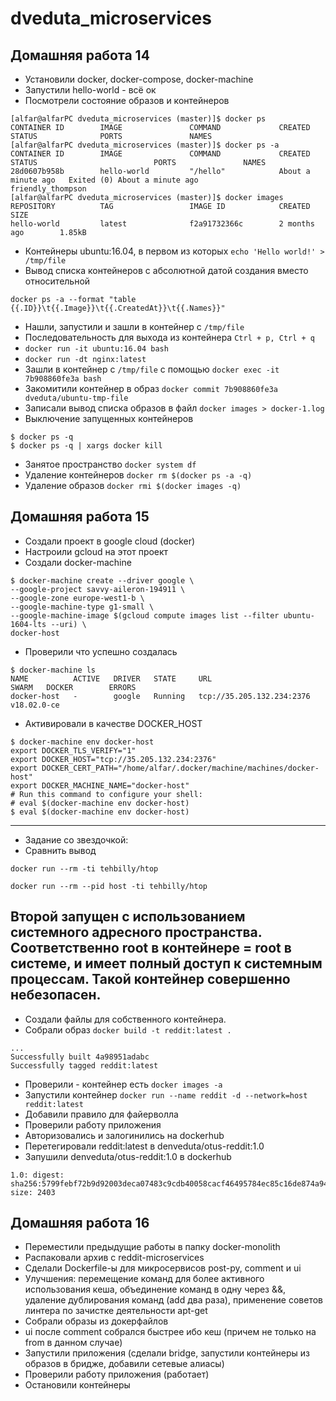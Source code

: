 # dveduta_microservices
## Домашняя работа 14
 * Установили docker, docker-compose, docker-machine
 * Запустили hello-world - всё ок
 * Посмотрели состояние образов и контейнеров
 ```
 [alfar@alfarPC dveduta_microservices (master)]$ docker ps
CONTAINER ID        IMAGE               COMMAND             CREATED             STATUS              PORTS               NAMES
[alfar@alfarPC dveduta_microservices (master)]$ docker ps -a
CONTAINER ID        IMAGE               COMMAND             CREATED              STATUS                          PORTS               NAMES
28d0607b958b        hello-world         "/hello"            About a minute ago   Exited (0) About a minute ago                       friendly_thompson
[alfar@alfarPC dveduta_microservices (master)]$ docker images
REPOSITORY          TAG                 IMAGE ID            CREATED             SIZE
hello-world         latest              f2a91732366c        2 months ago        1.85kB
```
 * Контейнеры ubuntu:16.04, в первом из которых `echo 'Hello world!' > /tmp/file`
 * Вывод списка контейнеров с абсолютной датой создания вместо относительной
 ```
 docker ps -a --format "table {{.ID}}\t{{.Image}}\t{{.CreatedAt}}\t{{.Names}}" 
 ```
 * Нашли, запустили и зашли в контейнер с `/tmp/file`
 * Последовательность для выхода из контейнера `Ctrl + p, Ctrl + q`
 * `docker run -it ubuntu:16.04 bash`
 * `docker run -dt nginx:latest`
 * Зашли в контейнер с `/tmp/file` с помощью `docker exec -it 7b908860fe3a bash`
 * Закомитили контейнер в образ `docker commit 7b908860fe3a dveduta/ubuntu-tmp-file`
 * Записали вывод списка образов в файл `docker images > docker-1.log`
 * Выключение запущенных контейнеров
 ```
$ docker ps -q
$ docker ps -q | xargs docker kill
```
 * Занятое пространство `docker system df`
 * Удаление контейнеров `docker rm $(docker ps -a -q)`
 * Удаление образов `docker rmi $(docker images -q)`
 
 ## Домашняя работа 15
 * Создали проект в google cloud (docker)
 * Настроили gcloud на этот проект
 * Создали docker-machine
 ```
$ docker-machine create --driver google \
 --google-project savvy-aileron-194911 \
 --google-zone europe-west1-b \
 --google-machine-type g1-small \
 --google-machine-image $(gcloud compute images list --filter ubuntu-1604-lts --uri) \
 docker-host
 ```
 * Проверили что успешно создалась
 ```
$ docker-machine ls
NAME          ACTIVE   DRIVER   STATE     URL                         SWARM   DOCKER        ERRORS
docker-host   -        google   Running   tcp://35.205.132.234:2376           v18.02.0-ce
 ```
 * Активировали в качестве DOCKER_HOST
 ```
 $ docker-machine env docker-host
 export DOCKER_TLS_VERIFY="1"
 export DOCKER_HOST="tcp://35.205.132.234:2376"
 export DOCKER_CERT_PATH="/home/alfar/.docker/machine/machines/docker-host"
 export DOCKER_MACHINE_NAME="docker-host"
 # Run this command to configure your shell:
 # eval $(docker-machine env docker-host)
 $ eval $(docker-machine env docker-host)
 ```
---
 * Задание со звездочкой:
  * Сравнить вывод
   ```
   docker run --rm -ti tehbilly/htop
   ```
   ```
   docker run --rm --pid host -ti tehbilly/htop
   ```
  Второй запущен с использованием системного адресного пространства. Соответственно root в контейнере = root в системе, и имеет полный доступ к системным процессам. Такой контейнер совершенно небезопасен.
---
 * Создали файлы для собственного контейнера.
 * Собрали образ `docker build -t reddit:latest .`
 ```
 ...
Successfully built 4a98951adabc
Successfully tagged reddit:latest
```
 * Проверили - контейнер есть `docker images -a`
 * Запустили контейнер `docker run --name reddit -d --network=host reddit:latest`
 * Добавили правило для файерволла 
 * Проверили работу приложения
 * Авторизовались и залогинились на dockerhub
 * Перетегировали reddit:latest в denveduta/otus-reddit:1.0
 * Запушили denveduta/otus-reddit:1.0 в dockerhub
 ```
 1.0: digest: sha256:5799febf72b9d92003deca07483c9cdb40058cacf46495784ec85c16de874a94 size: 2403
 ```
 
 ## Домашняя работа 16
 
 * Переместили предыдущие работы в папку docker-monolith
 * Распаковали архив с reddit-microservices
 * Сделали Dockerfile-ы для микросервисов post-py, comment и ui
  * Улучшения: перемещение команд для более активного использования кеша, объединение команд в одну через &&, удаление дублирования команд (add два раза), применение советов линтера по зачистке деятельности apt-get
 * Собрали образы из докерфайлов
  * ui после comment собрался быстрее ибо кеш (причем не только на from в данном случае)
 * Запустили приложения (сделали bridge, запустили контейнеры из образов в бридже, добавили сетевые алиасы)
 * Проверили работу приложения (работает)
 * Остановили контейнеры
